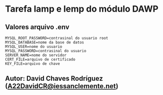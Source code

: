 # Tarefa lamp e lemp do módulo DAWP
## Valores arquivo .env
```
MYSQL_ROOT_PASSWORD=contrasinal do usuario root
MYSQL_DATABASE=nome da base de datos
MYSQL_USER=nome do usuario
MYSQL_PASSWORD=contrasinal do usuario
SERVER_NAME=nome do servidor
CERT_FILE=arquivo de certificado
KEY_FILE=arquivo de chave
```

## Autor: David Chaves Rodríguez (A22DavidCR@iessanclemente.net)
